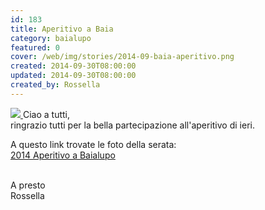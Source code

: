 ```yaml
---
id: 183
title: Aperitivo a Baia
category: baialupo
featured: 0
cover: /web/img/stories/2014-09-baia-aperitivo.png
created: 2014-09-30T08:00:00
updated: 2014-09-30T08:00:00
created_by: Rossella
---
```


<a href="/gallery/2014-09-baia-aperitivo" target="_blank"><img  src="/web/img/stories/2014-09-baia-aperitivo.png" class="float-start mr-3 w-[250px] object-cover"/>
</a>
Ciao a tutti,<br />
ringrazio tutti per la bella partecipazione all'aperitivo di ieri.

A questo link trovate le foto della serata: <br />
<a href="/gallery/2014-09-baia-aperitivo" target="_blank">
2014 Aperitivo a Baialupo
</a><br />
<br />

A presto<br />
Rossella
